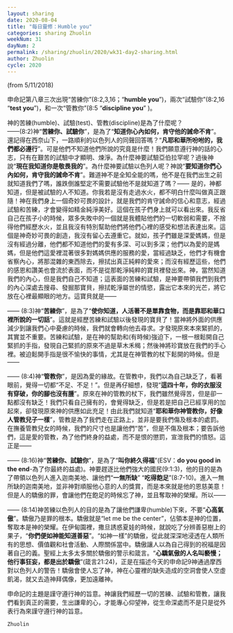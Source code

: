 ```yaml
---
layout: sharing
date: 2020-08-04
title: "每日靈修：Humble you"
categories: sharing Zhuolin
weekNum: 31
dayNum: 2
permalink: /sharing/zhuolin/2020/wk31-day2-sharing.html
author: Zhuolin
cycle: 2020
---
```

(from 5/11/2018)  

申命記第八章三次出現“苦練你”(8:2,3,16；“**humble you**”)，兩次“試驗你”(8:2,16 “**test you**”)，和一次“管教你”(8:5 “**discipline you**” )。  

神的苦練(humble)、試驗(test)、管教(discipline)是為了什麼呢？  
——(8:2)神“**苦練你、試驗你**”，是為了“**知道你心內如何，肯守他的誡命不肯**”。還記得在西奈山下，一路順利的以色列人的同聲回答嗎？“**凡耶和華所吩咐的，我們都必遵行**”。可是他們不知道他們所說的究竟是什麼！我們願意遵行神的話的心志，只有在艱苦的試驗中才顯明、煉淨。為什麼神要試驗亞伯拉罕呢？過後神說“**現在我知道你是敬畏我的**”。為什麼神要試驗以色列人呢？神說“**要知道你們心內如何，肯守我的誡命不肯**”。難道神不是全知全能的嗎，他不是在我們出生之前就知道我們了嗎，誰跌倒誰堅定不需要試驗他不是就知道了嗎？—— 是的，神都知道，但是被試驗的人不知道。你我若是沒有走過水火，都不明白什麼叫做真正跟隨！神在我們身上一個奇妙可畏的設計，就是我們的肯守誡命的信心和意志，經過試驗和苦練，才會變得如精金純淨美好。這個在孩子們身上就可以看出來。我反省自己在孩子小的時候，眾多失敗中的一個就是我體貼他們的一切軟弱和需要，不捨得他們經歷水火，並且我沒有特別幫助他們將他們心裡的感受和想法表達出來。這個是神奇妙可畏的創造，我沒有留心去遵重它。就如，孩子們雖是深愛媽媽，但是沒有經過分離，他們都不知道他們的愛有多深、可以到多深；他們以為愛的是媽媽，但是他們這愛裡混著很多對媽媽供應的服務的愛，當經過缺乏，他們才有機會省察內心，將那混雜的東西除去，擦拭出真正純粹的愛來；而沒有經歷這些，他們的感恩和讚美也會流於表面，而不是從那乾淨純粹的寶貝裡發出來。神，當然知道我們的內心，但是我們自己不知道；這表面的苦練和試驗，是神要帶領我們到我們的內心深處去搜尋、發掘那寶貝，擦拭乾淨屬世的情慾，露出它本來的光芒，將它放在心裡最顯眼的地方。這寶貝就是——  

—— (8:3)神“**苦練你**”，是為了“**使你知道，人活著不是單靠食物，而是靠耶和華口裡所說的一切話**”。這就是經歷苦練和試驗以後發現的寶貝了！當神將外面的供應減少到讓我們心中憂慮的時候，我們就會轉向他去尋求。才發現原來本來緊抓的，其實並不重要。苦練和試驗，是在神的幫助和(有時候)強迫下，一根一根鬆開自己緊抓的手指，發現自己緊抓的原來不過是草木禾䅥；然後神將珍寶放在我們的手心裡。被迫鬆開手指是很不愉快的事情，尤其是在神管教的杖下鬆開的時候。但是——  

—— (8:4)神“**管教你**”，是因為愛的緣故。在管教中，我們以為自己缺乏了，看著眼前，覺得一切都“不足、不足！”。但是再仔細想，發現“**這四十年，你的衣服沒有穿破，你的腳也沒有腫**”。原來在神的管教的杖下，我們雖然覺得苦，但是卻一點都沒有缺乏！我們只看自己擁有的，會覺得缺乏，但是若是把自己已經享用的加起來，卻發現原來神的供應如此充足！由此我們就知道“**耶和華你神管教你，好像人管教兒子一樣**”，管教是為了我們走在正路上，並非是要我們傷及根本的處罰。在撫養管教兒女的時候，我們的尺寸也是讓他們“苦”，但是不傷及根本；要告訴他們，這是愛的管教，為了他們終身的益處，而不是恨的懲罰，宣泄我們的憤怒。這正是——  

—— (8:16)神“**苦練你、試驗你**”，是為了“**叫你終久得福**”(ESV：**do you good in the end**-為了你最終的益處)。神要趕逐比他們強大的國民(9:1:3)，他的目的是為了帶領以色列人進入迦南美地、讓他們“**一無所缺**” “**吃得飽足**”(8:7-10)。進入一無所缺的迦南美地，並非神對順服他心意的人的獎賞，而是本來就是他的恩慈美意！但是人的驕傲的罪，會讓他們在飽足的時候忘了神，並且奪取神的榮耀。所以——  

—— (8:14)神苦練以色列人的目的是為了讓他們謙卑(humble)下來，不要“**心高氣傲**”。驕傲乃是罪的根本。驕傲就是“let me be the center”，佔領本是神的位置，奪取本是神的榮耀。在伊甸園裡，撒旦誘惑夏娃的時候，就說吃了分辨善惡樹上的果子，“**你們便如神能知道善惡**”。“如神一樣”的驕傲，從此就深深地浸透在人類所有的思想、價值觀和社會活動、人際關係當中。驕傲讓人以為自己得到的祝福是因著自己的義。聖經上太多太多關於驕傲的警示和箴言。“**心驕氣傲的人名叫褻慢；他行事狂妄，都是出於驕傲**”(箴言21:24)，正是在描述今天的申命記9神通過摩西對以色列人的警告！驕傲會使人忘了神，神在心靈裡的缺失造成的空洞會使人空虛飢渴，就又去造神拜偶像，更加遠離神。  

申命記的主題是謹守遵行神的旨意。神讓我們經歷一切的苦練、試驗和管教，讓我們看到真正的需要，生出謙卑的心，才能專心仰望神，從生命深處而不是只是從外表行為來謹守遵行神的旨意。  

`Zhuolin`  

